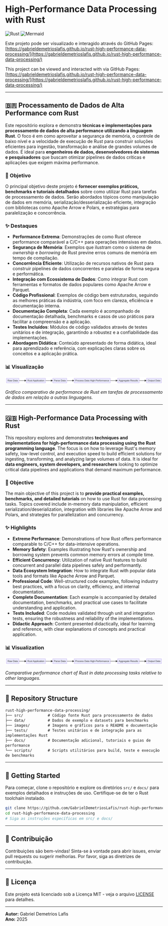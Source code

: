 # High-Performance Data Processing with Rust

![Rust](https://img.shields.io/badge/Rust-000000?style=for-the-badge&logo=rust&logoColor=white)
![Mermaid](https://img.shields.io/badge/Diagrams-Mermaid-orange?style=for-the-badge&logo=mermaid)

Este projeto pode ser visualizado e interagido através do GitHub Pages: [https://gabrieldemetrioslafis.github.io/rust-high-performance-data-processing/](https://gabrieldemetrioslafis.github.io/rust-high-performance-data-processing/)

This project can be viewed and interacted with via GitHub Pages: [https://gabrieldemetrioslafis.github.io/rust-high-performance-data-processing/](https://gabrieldemetrioslafis.github.io/rust-high-performance-data-processing/)

---

## 🇧🇷 Processamento de Dados de Alta Performance com Rust

Este repositório explora e demonstra **técnicas e implementações para processamento de dados de alta performance utilizando a linguagem Rust**. O foco é em como aproveitar a segurança de memória, o controle de baixo nível e a velocidade de execução de Rust para construir soluções eficientes para ingestão, transformação e análise de grandes volumes de dados. É ideal para **engenheiros de dados, desenvolvedores de sistemas e pesquisadores** que buscam otimizar pipelines de dados críticas e aplicações que exigem máxima performance.

### 🎯 Objetivo

O principal objetivo deste projeto é **fornecer exemplos práticos, benchmarks e tutoriais detalhados** sobre como utilizar Rust para tarefas de processamento de dados. Serão abordados tópicos como manipulação de dados em memória, serialização/desserialização eficiente, integração com bibliotecas como Apache Arrow e Polars, e estratégias para paralelização e concorrência.

### ✨ Destaques

- **Performance Extrema**: Demonstrações de como Rust oferece performance comparável a C/C++ para operações intensivas em dados.
- **Segurança de Memória**: Exemplos que ilustram como o sistema de *ownership* e *borrowing* de Rust previne erros comuns de memória em tempo de compilação.
- **Concorrência Eficiente**: Utilização de recursos nativos de Rust para construir pipelines de dados concorrentes e paralelas de forma segura e performática.
- **Integração com Ecossistema de Dados**: Como integrar Rust com ferramentas e formatos de dados populares como Apache Arrow e Parquet.
- **Código Profissional**: Exemplos de código bem estruturados, seguindo as melhores práticas da indústria, com foco em clareza, eficiência e documentação interna.
- **Documentação Completa**: Cada exemplo é acompanhado de documentação detalhada, benchmarks e casos de uso práticos para facilitar a compreensão e a aplicação.
- **Testes Incluídos**: Módulos de código validados através de testes unitários e de integração, garantindo a robustez e a confiabilidade das implementações.
- **Abordagem Didática**: Conteúdo apresentado de forma didática, ideal para aprendizado e referência, com explicações claras sobre os conceitos e a aplicação prática.

### 📊 Visualização

![Rust Data Processing Performance](images/rust_high_performance_data_processing.png)

*Gráfico comparativo de performance de Rust em tarefas de processamento de dados em relação a outras linguagens.*

---

## 🇬🇧 High-Performance Data Processing with Rust

This repository explores and demonstrates **techniques and implementations for high-performance data processing using the Rust programming language**. The focus is on how to leverage Rust's memory safety, low-level control, and execution speed to build efficient solutions for ingesting, transforming, and analyzing large volumes of data. It is ideal for **data engineers, system developers, and researchers** looking to optimize critical data pipelines and applications that demand maximum performance.

### 🎯 Objective

The main objective of this project is to **provide practical examples, benchmarks, and detailed tutorials** on how to use Rust for data processing tasks. Topics covered include in-memory data manipulation, efficient serialization/deserialization, integration with libraries like Apache Arrow and Polars, and strategies for parallelization and concurrency.

### ✨ Highlights

- **Extreme Performance**: Demonstrations of how Rust offers performance comparable to C/C++ for data-intensive operations.
- **Memory Safety**: Examples illustrating how Rust's ownership and borrowing system prevents common memory errors at compile time.
- **Efficient Concurrency**: Utilization of native Rust features to build concurrent and parallel data pipelines safely and performantly.
- **Data Ecosystem Integration**: How to integrate Rust with popular data tools and formats like Apache Arrow and Parquet.
- **Professional Code**: Well-structured code examples, following industry best practices, with a focus on clarity, efficiency, and internal documentation.
- **Complete Documentation**: Each example is accompanied by detailed documentation, benchmarks, and practical use cases to facilitate understanding and application.
- **Tests Included**: Code modules validated through unit and integration tests, ensuring the robustness and reliability of the implementations.
- **Didactic Approach**: Content presented didactically, ideal for learning and reference, with clear explanations of concepts and practical application.

### 📊 Visualization

![Rust Data Processing Performance](images/rust_high_performance_data_processing.png)

*Comparative performance chart of Rust in data processing tasks relative to other languages.*

---

## 📁 Repository Structure

```
rust-high-performance-data-processing/
├── src/           # Código fonte Rust para processamento de dados
├── data/          # Dados de exemplo e datasets para benchmarks
├── images/        # Imagens e gráficos para o README e documentação
├── tests/         # Testes unitários e de integração para as implementações Rust
├── docs/          # Documentação adicional, tutoriais e guias de performance
└── scripts/       # Scripts utilitários para build, teste e execução de benchmarks
```

---

## 🚀 Getting Started

Para começar, clone o repositório e explore os diretórios `src/` e `docs/` para exemplos detalhados e instruções de uso. Certifique-se de ter o Rust toolchain instalado.

```bash
git clone https://github.com/GabrielDemetriosLafis/rust-high-performance-data-processing.git
cd rust-high-performance-data-processing
# Siga as instruções específicas em src/ e docs/
```

---

## 🤝 Contribuição

Contribuições são bem-vindas! Sinta-se à vontade para abrir issues, enviar pull requests ou sugerir melhorias. Por favor, siga as diretrizes de contribuição.

---

## 📝 Licença

Este projeto está licenciado sob a Licença MIT - veja o arquivo [LICENSE](LICENSE) para detalhes.

---

**Autor:** Gabriel Demetrios Lafis  
**Ano:** 2025


